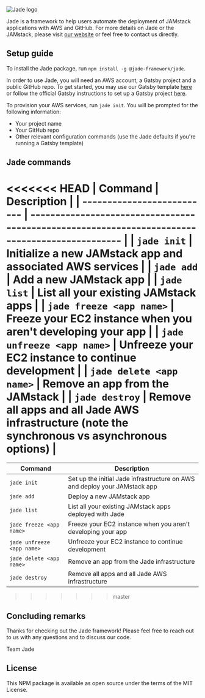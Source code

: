 ![Jade logo](https://i.imgur.com/hxu6ISd.png)

Jade is a framework to help users automate the deployment of JAMstack applications with AWS and GitHub. For more details on Jade or the JAMstack, please visit [our website](https://jadeframework.dev) or feel free to contact us directly.

## Setup guide

To install the Jade package, run `npm install -g @jade-framework/jade`.

In order to use Jade, you will need an AWS account, a Gatsby project and a public GitHub repo. To get started, you may use our Gatsby template [here](https://github.com/gatsbyjs/gatsby-starter-default) or follow the official Gatsby instructions to set up a Gatsby project [here](https://www.gatsbyjs.com/docs/quick-start/).

To provision your AWS services, run `jade init`. You will be prompted for the following information:

- Your project name
- Your GitHub repo
- Other relevant configuration commands (use the Jade defaults if you're running a Gatsby template)

## Jade commands

<<<<<<< HEAD
| Command                    | Description                                                                                    |
| -------------------------- | ---------------------------------------------------------------------------------------------- |
| `jade init`                | Initialize a new JAMstack app and associated AWS services                                      |
| `jade add`                 | Add a new JAMstack app                                                                         |
| `jade list`                | List all your existing JAMstack apps                                                           |
| `jade freeze <app name>`   | Freeze your EC2 instance when you aren't developing your app                                   |
| `jade unfreeze <app name>` | Unfreeze your EC2 instance to continue development                                             |
| `jade delete <app name>`   | Remove an app from the JAMstack                                                                |
| `jade destroy`             | Remove all apps and all Jade AWS infrastructure (note the synchronous vs asynchronous options) |
=======
| Command                    | Description                                                                |
| -------------------------- | -------------------------------------------------------------------------- |
| `jade init`                | Set up the initial Jade infrastructure on AWS and deploy your JAMstack app |
| `jade add`                 | Deploy a new JAMstack app                                                  |
| `jade list`                | List all your existing JAMstack apps deployed with Jade                    |
| `jade freeze <app name>`   | Freeze your EC2 instance when you aren't developing your app               |
| `jade unfreeze <app name>` | Unfreeze your EC2 instance to continue development                         |
| `jade delete <app name>`   | Remove an app from the Jade infrastructure                                 |
| `jade destroy`             | Remove all apps and all Jade AWS infrastructure                            |
>>>>>>> master

## Concluding remarks

Thanks for checking out the Jade framework! Please feel free to reach out to us with any questions and to discuss our code.

Team Jade

## License

This NPM package is available as open source under the terms of the MIT License.
